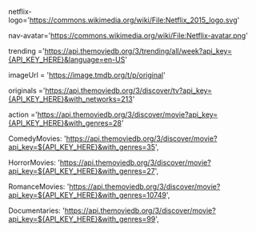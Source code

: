 netflix-logo='https://commons.wikimedia.org/wiki/File:Netflix_2015_logo.svg'

nav-avatar='https://commons.wikimedia.org/wiki/File:Netflix-avatar.png'


trending ='https://api.themoviedb.org/3/trending/all/week?api_key={API_KEY_HERE}&language=en-US'


imageUrl = 'https://image.tmdb.org/t/p/original'

originals ='https://api.themoviedb.org/3/discover/tv?api_key={API_KEY_HERE}&with_networks=213'

action ='https://api.themoviedb.org/3/discover/movie?api_key={API_KEY_HERE}&with_genres=28'

ComedyMovies: 'https://api.themoviedb.org/3/discover/movie?api_key=${API_KEY_HERE}&with_genres=35',

HorrorMovies: 'https://api.themoviedb.org/3/discover/movie?api_key=${API_KEY_HERE}&with_genres=27',

RomanceMovies: 'https://api.themoviedb.org/3/discover/movie?api_key=${API_KEY_HERE}&with_genres=10749',

Documentaries: 'https://api.themoviedb.org/3/discover/movie?api_key=${API_KEY_HERE}&with_genres=99',
